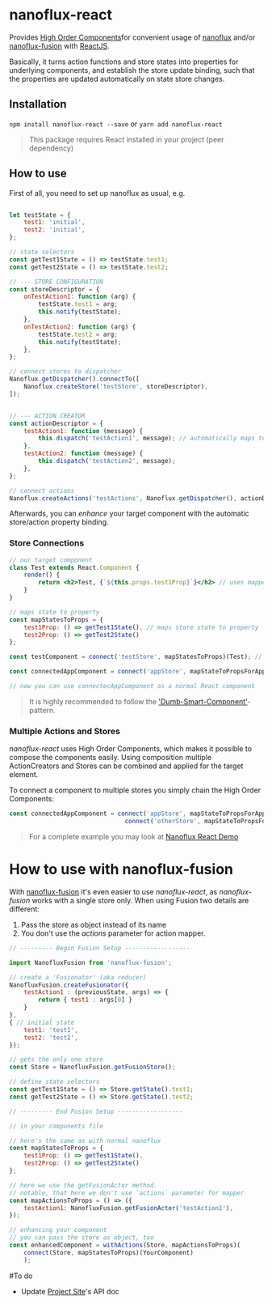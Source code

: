# nanoflux-react

Provides [High Order Components](https://facebook.github.io/react/docs/higher-order-components.html)for convenient usage 
of [nanoflux](http://ohager.github.io/nanoflux/) and/or [nanoflux-fusion](http://ohager.github.io/nanoflux-fusion/) with [ReactJS](https://facebook.github.io/react).

Basically, it turns action functions and store states into properties for underlying components, and establish the store 
update binding, such that the properties are updated automatically on state store changes.

## Installation

`npm install nanoflux-react --save` or `yarn add nanoflux-react`

> This package requires React installed in your project (peer dependency) 

## How to use

First of all, you need to set up nanoflux as usual, e.g.

```javascript

let testState = {
	test1: 'initial',
	test2: 'initial',
};

// state selectors
const getTest1State = () => testState.test1;
const getTest2State = () => testState.test2;

// --- STORE CONFIGURATION
const storeDescriptor = {
	onTestAction1: function (arg) {
		testState.test1 = arg;
		this.notify(testState);
	},
	onTestAction2: function (arg) {
		testState.test2 = arg;
		this.notify(testState);
	},
};

// connect stores to dispatcher
Nanoflux.getDispatcher().connectTo([
	Nanoflux.createStore('testStore', storeDescriptor),
]);


// --- ACTION CREATOR 
const actionDescriptor = {
	testAction1: function (message) {
		this.dispatch('testAction1', message); // automatically maps to 'onTestAction1' of store
	},
	testAction2: function (message) {
		this.dispatch('testAction2', message);
	},
};

// connect actions
Nanoflux.createActions('testActions', Nanoflux.getDispatcher(), actionDescriptor);

```

Afterwards, you can *enhance* your target component with the automatic store/action property binding.

### Store Connections

```jsx harmony
// our target component
class Test extends React.Component {
	render() {
		return <h2>Test, {`${this.props.test1Prop}`}</h2> // uses mapped property
	}
}
```

```javascript
// maps state to property
const mapStatesToProps = {
	test1Prop: () => getTest1State(), // maps store state to property 'test1Prop'
	test2Prop: () => getTest2State()
};

const testComponent = connect('testStore', mapStatesToProps)(Test); // establish binding between selected Store and target component

const connectedAppComponent = connect('appStore', mapStateToPropsForAppStore)(App);

// now you can use connectecAppComponent as a normal React component

```

> It is highly recommended to follow the ['Dumb-Smart-Component'](https://medium.com/@dan_abramov/smart-and-dumb-components-7ca2f9a7c7d0)-pattern.


### Multiple Actions and Stores

_nanoflux-react_ uses High Order Components, which makes it possible to compose the components easily. 
Using composition multiple ActionCreators and Stores can be combined and applied for the target element.

To connect a component to multiple stores you simply chain the High Order Components:

```javascript
const connectedAppComponent = connect('appStore', mapStateToPropsForAppStore)(
	                            connect('otherStore', mapStateToPropsForOtherStore)(App));
```
> For a complete example you may look at [Nanoflux React Demo](https://github.com/ohager/nanoflux-react-demo)

# How to use with nanoflux-fusion

With [nanoflux-fusion](http://ohager.github.io/nanoflux-fusion/) it's even easier to use _nanoflux-react_, as
_nanoflux-fusion_ works with a single store only. 
When using Fusion two details are different:

1. Pass the store as object instead of its name
2. You don't use the _actions_ parameter for action mapper.

```javascript
// --------- Begin Fusion Setup ------------------

import NanofluxFusion from 'nanoflux-fusion';

// create a 'Fusionator' (aka reducer)
NanofluxFusion.createFusionator({
    testAction1 : (previousState, args) => {
        return { test1 : args[0] }
    }
},
{ // initial state 
    test1: 'test1',
    test2: 'test2',
});

// gets the only one store
const Store = NanofluxFusion.getFusionStore();

// define state selectors
const getTest1State = () => Store.getState().test1;
const getTest2State = () => Store.getState().test2;

// --------- End Fusion Setup ------------------

// in your components file

// here's the same as with normal nanoflux
const mapStatesToProps = {
	test1Prop: () => getTest1State(),
	test2Prop: () => getTest2State()
};

// here we use the getFusionActor method.
// notable, that here we don't use `actions` parameter for mapper
const mapActionsToProps = () => ({
    testAction1: NanofluxFusion.getFusionActor('testAction1'),
});

// enhancing your component
// you can pass the store as object, too
const enhancedComponent = withActions(Store, mapActionsToProps)(
	connect(Store, mapStatesToProps)(YourComponent)
	);
```

#To do

- Update [Project Site](http://ohager.github.io/nanoflux/)'s API doc
